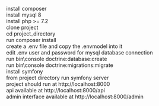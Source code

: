 install composer <br/>
install mysql 8 <br/>
install php >= 7.2 <br/>
clone project <br/>
cd project_directory <br/>
run composer install <br/>
create a .env file and copy the .envmodel into it<br/>
edit .env user and password for mysql database connection <br/>
run bin\console doctrine:database:create <br/>
run bin\console doctrine:migrations:migrate <br/>
install symfony <br/>
from project directory run symfony server <br/>
project should run at http://localhost:8000 <br/>
api available at http://localhost:8000/api <br/>
admin interface available at http://localhost:8000/admin <br/>
